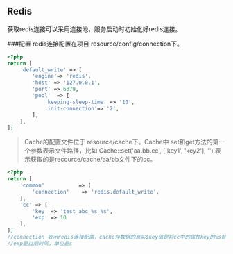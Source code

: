 ## Redis
获取redis连接可以采用连接池，服务启动时初始化好redis连接。


###配置
redis连接配置在项目 resource/config/connection下。
``` php
<?php
return [
    'default_write' => [
        'engine'=> 'redis',
        'host' => '127.0.0.1',
        'port' => 6379,
        'pool'  => [
            'keeping-sleep-time' => '10',
            'init-connection'=> '2',
        ],
    ],
];
```

> Cache的配置文件位于 resource/cache下。Cache中 set和get方法的第一个参数表示文件路径，比如 Cache::set('aa.bb.cc', ['key1', 'key2'], ''),表示获取的是recource/cache/aa/bb文件下的cc。

``` php
<?php
return [
    'common'           => [
        'connection'    => 'redis.default_write',
    ],
    'cc' => [
        'key' => 'test_abc_%s_%s',
        'exp' => 10
    ],
];
//connection 表示redis连接配置，cache存数据的真实$key值是将cc中的属性key的%s替换成用户使用时传入的key的字符串，
//exp是过期时间，单位是s
```


